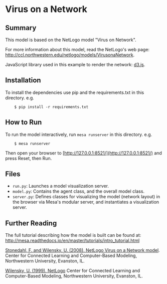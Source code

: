 # Virus on a Network

## Summary

This model is based on the NetLogo model "Virus on Network".

For more information about this model, read the NetLogo's web page: http://ccl.northwestern.edu/netlogo/models/VirusonaNetwork.

JavaScript library used in this example to render the network: [d3.js](https://d3js.org/).

## Installation

To install the dependencies use pip and the requirements.txt in this directory. e.g.

```
    $ pip install -r requirements.txt
```

## How to Run

To run the model interactively, run ``mesa runserver`` in this directory. e.g.

```
    $ mesa runserver
```

Then open your browser to [http://127.0.0.1:8521/](http://127.0.0.1:8521/) and press Reset, then Run.

## Files

* ``run.py``: Launches a model visualization server.
* ``model.py``: Contains the agent class, and the overall model class.
* ``server.py``: Defines classes for visualizing the model (network layout) in the browser via Mesa's modular server, and instantiates a visualization server.

## Further Reading

The full tutorial describing how the model is built can be found at:
http://mesa.readthedocs.io/en/master/tutorials/intro_tutorial.html


[Stonedahl, F. and Wilensky, U. (2008). NetLogo Virus on a Network model](http://ccl.northwestern.edu/netlogo/models/VirusonaNetwork).
Center for Connected Learning and Computer-Based Modeling, Northwestern University, Evanston, IL.


[Wilensky, U. (1999). NetLogo](http://ccl.northwestern.edu/netlogo/)
Center for Connected Learning and Computer-Based Modeling, Northwestern University, Evanston, IL.
